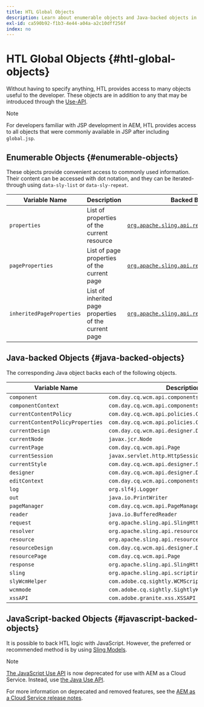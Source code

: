 ```yaml
---
title: HTL Global Objects
description: Learn about enumerable objects and Java-backed objects in HTL.
exl-id: ca590b92-f1b3-4e44-a04a-a2c10dff256f
index: no
---
```


# HTL Global Objects {#htl-global-objects}

Without having to specify anything, HTL provides access to many objects useful to the developer. These objects are in addition to any that may be introduced through the [Use-API](java-use-api.md).

>[!NOTE]
>
>For developers familiar with JSP development in AEM, HTL provides access to all objects that were commonly available in JSP after including `global.jsp`.

## Enumerable Objects {#enumerable-objects}

These objects provide convenient access to commonly used information. Their content can be accessed with dot notation, and they can be iterated-through using `data-sly-list` or `data-sly-repeat`.

|Variable Name|Description| Backed By |
|--- |--- |--- |
|`properties`|List of properties of the current resource | [`org.apache.sling.api.resource.ValueMap`](https://developer.adobe.com/experience-manager/reference-materials/6-5/javadoc/org/apache/sling/api/resource/ValueMap.html)|
|`pageProperties`|List of page properties of the current page | [`org.apache.sling.api.resource.ValueMap`](https://developer.adobe.com/experience-manager/reference-materials/6-5/javadoc/org/apache/sling/api/resource/ValueMap.html)|
|`inheritedPageProperties`|List of inherited page properties of the current page | [`org.apache.sling.api.resource.ValueMap`](https://developer.adobe.com/experience-manager/reference-materials/6-5/javadoc/org/apache/sling/api/resource/ValueMap.html)|

## Java-backed Objects {#java-backed-objects}

The corresponding Java object backs each of the following objects.

| Variable Name |Description |
|---|---|
| `component` | `com.day.cq.wcm.api.components.Component` |
| `componentContext` | `com.day.cq.wcm.api.components.ComponentContext` |
| `currentContentPolicy`| `com.day.cq.wcm.api.policies.ContentPolicy` |
| `currentContentPolicyProperties`| `com.day.cq.wcm.api.policies.ContentPolicy` |
| `currentDesign` | `com.day.cq.wcm.api.designer.Design` |
| `currentNode` | `javax.jcr.Node` |
| `currentPage` | `com.day.cq.wcm.api.Page` |
| `currentSession` | `javax.servlet.http.HttpSession` |
| `currentStyle` | `com.day.cq.wcm.api.designer.Style` |
| `designer` | `com.day.cq.wcm.api.designer.Designer` |
| `editContext` | `com.day.cq.wcm.api.components.EditContext` |
| `log` | `org.slf4j.Logger` |
| `out` | `java.io.PrintWriter` |
| `pageManager` | `com.day.cq.wcm.api.PageManager` |
| `reader` | `java.io.BufferedReader` |
| `request` | `org.apache.sling.api.SlingHttpServletRequest` |
| `resolver` | `org.apache.sling.api.resource.ResourceResolver` |
| `resource` | `org.apache.sling.api.resource.Resource` |
| `resourceDesign` | `com.day.cq.wcm.api.designer.Design` |
| `resourcePage` | `com.day.cq.wcm.api.Page` |
| `response` | `org.apache.sling.api.SlingHttpServletResponse` |
| `sling` | `org.apache.sling.api.scripting.SlingScriptHelper` |
| `slyWcmHelper` | `com.adobe.cq.sightly.WCMScriptHelper` |
| `wcmmode` | `com.adobe.cq.sightly.SightlyWCMMode` |
| `xssAPI` | `com.adobe.granite.xss.XSSAPI` |

## JavaScript-backed Objects {#javascript-backed-objects}

It is possible to back HTL logic with JavaScript. However, the preferred or recommended method is by using [Sling Models](https://sling.apache.org/documentation/bundles/models.html).

>[!NOTE]
>
>[The JavaScript Use API](https://github.com/adobe/htl-spec/blob/master/SPECIFICATION.md#42-javascript-use-api) is now deprecated for use with AEM as a Cloud Service. Instead, use [the Java Use API](https://experienceleague.adobe.com/en/docs/experience-manager-htl/content/java-use-api).
>
>For more information on deprecated and removed features, see the [AEM as a Cloud Service release notes](https://experienceleague.adobe.com/en/docs/experience-manager-cloud-service/content/release-notes/deprecated-removed-features).
